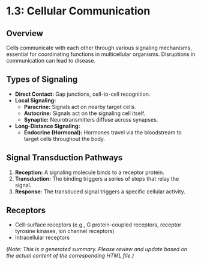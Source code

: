 # 1.3: Cellular Communication

## Overview
Cells communicate with each other through various signaling mechanisms, essential for coordinating functions in multicellular organisms. Disruptions in communication can lead to disease.

## Types of Signaling
- **Direct Contact:** Gap junctions, cell-to-cell recognition.
- **Local Signaling:**
    - **Paracrine:** Signals act on nearby target cells.
    - **Autocrine:** Signals act on the signaling cell itself.
    - **Synaptic:** Neurotransmitters diffuse across synapses.
- **Long-Distance Signaling:**
    - **Endocrine (Hormonal):** Hormones travel via the bloodstream to target cells throughout the body.

## Signal Transduction Pathways
1.  **Reception:** A signaling molecule binds to a receptor protein.
2.  **Transduction:** The binding triggers a series of steps that relay the signal.
3.  **Response:** The transduced signal triggers a specific cellular activity.

## Receptors
- Cell-surface receptors (e.g., G protein-coupled receptors, receptor tyrosine kinases, ion channel receptors)
- Intracellular receptors

*(Note: This is a generated summary. Please review and update based on the actual content of the corresponding HTML file.)*

